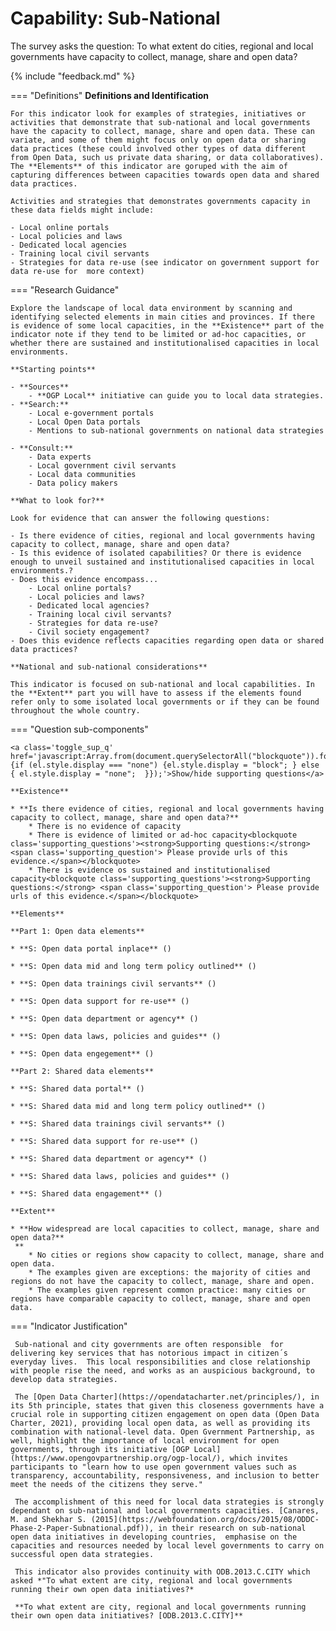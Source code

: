 # Capability: Sub-National

The survey asks the question: To what extent do cities, regional and local governments have capacity to collect, manage, share and open data?  

{% include "feedback.md" %}


    
=== "Definitions"
    **Definitions and Identification**
    
    For this indicator look for examples of strategies, initiatives or activities that demonstrate that sub-national and local governments have the capacity to collect, manage, share and open data. These can variate, and some of them might focus only on open data or sharing data practices (these could involved other types of data different from Open Data, such us private data sharing, or data collaboratives). The **Elements** of this indicator are goruped with the aim of capturing differences between capacities towards open data and shared data practices.
    
    Activities and strategies that demonstrates governments capacity in these data fields might include:
    
    - Local online portals
    - Local policies and laws
    - Dedicated local agencies
    - Training local civil servants
    - Strategies for data re-use (see indicator on government support for data re-use for  more context)
    
=== "Research Guidance"
    
    Explore the landscape of local data environment by scanning and identifying selected elements in main cities and provinces. If there is evidence of some local capacities, in the **Existence** part of the indicator note if they tend to be limited or ad-hoc capacities, or whether there are sustained and institutionalised capacities in local environments.
    
    **Starting points**
    
    - **Sources**
        - **OGP Local** initiative can guide you to local data strategies.
    - **Search:**
        - Local e-government portals
        - Local Open Data portals
        - Mentions to sub-national governments on national data strategies
    
    - **Consult:**
        - Data experts
        - Local government civil servants
        - Local data communities
        - Data policy makers
    
    **What to look for?**
    
    Look for evidence that can answer the following questions:
    
    - Is there evidence of cities, regional and local governments having capacity to collect, manage, share and open data?
    - Is this evidence of isolated capabilities? Or there is evidence enough to unveil sustained and institutionalised capacities in local environments.?
    - Does this evidence encompass...
        - Local online portals?
        - Local policies and laws?
        - Dedicated local agencies?
        - Training local civil servants?
        - Strategies for data re-use?
        - Civil society engagement?
    - Does this evidence reflects capacities regarding open data or shared data practices?
    
    **National and sub-national considerations**
    
    This indicator is focused on sub-national and local capabilities. In the **Extent** part you will have to assess if the elements found refer only to some isolated local governments or if they can be found throughout the whole country.

=== "Question sub-components"

    <a class='toggle_sup_q' href='javascript:Array.from(document.querySelectorAll("blockquote")).forEach(function(el) {if (el.style.display === "none") {el.style.display = "block"; } else { el.style.display = "none";  }});'>Show/hide supporting questions</a>
    
    **Existence**
    
    * **Is there evidence of cities, regional and local governments having capacity to collect, manage, share and open data?**
        * There is no evidence of capacity
        * There is evidence of limited or ad-hoc capacity<blockquote class='supporting_questions'><strong>Supporting questions:</strong> <span class='supporting_question'> Please provide urls of this evidence.</span></blockquote>
        * There is evidence os sustained and institutionalised capacity<blockquote class='supporting_questions'><strong>Supporting questions:</strong> <span class='supporting_question'> Please provide urls of this evidence.</span></blockquote>
    
    **Elements**
    
    **Part 1: Open data elements**
    
    * **S: Open data portal inplace** ()
    
    * **S: Open data mid and long term policy outlined** ()
    
    * **S: Open data trainings civil servants** ()
    
    * **S: Open data support for re-use** ()
    
    * **S: Open data department or agency** ()
    
    * **S: Open data laws, policies and guides** ()
    
    * **S: Open data engegement** ()
    
    **Part 2: Shared data elements**
    
    * **S: Shared data portal** ()
    
    * **S: Shared data mid and long term policy outlined** ()
    
    * **S: Shared data trainings civil servants** ()
    
    * **S: Shared data support for re-use** ()
    
    * **S: Shared data department or agency** ()
    
    * **S: Shared data laws, policies and guides** ()
    
    * **S: Shared data engagement** ()
    
    **Extent**
    
    * **How widespread are local capacities to collect, manage, share and open data?**
     **
        * No cities or regions show capacity to collect, manage, share and open data.
        * The examples given are exceptions: the majority of cities and regions do not have the capacity to collect, manage, share and open.
        * The examples given represent common practice: many cities or regions have comparable capacity to collect, manage, share and open data.


=== "Indicator Justification"


     Sub-national and city governments are often responsible  for delivering key services that has notorious impact in citizen´s  everyday lives.  This local responsibilities and close relationship with people rise the need, and works as an auspicious background, to develop data strategies.
     
     The [Open Data Charter](https://opendatacharter.net/principles/), in its 5th principle, states that given this closeness governments have a crucial role in supporting citizen engagement on open data (Open Data Charter, 2021), providing local open data, as well as providing its combination with national-level data. Open Gvernment Partnership, as well, highlight the importance of local environment for open governments, through its initiative [OGP Local](https://www.opengovpartnership.org/ogp-local/), which invites participants to "learn how to use open government values such as transparency, accountability, responsiveness, and inclusion to better meet the needs of the citizens they serve."
     
     The accomplishment of this need for local data strategies is strongly dependant on sub-national and local governments capacities. [Canares, M. and Shekhar S. (2015](https://webfoundation.org/docs/2015/08/ODDC-Phase-2-Paper-Subnational.pdf)), in their research on sub-national open data initiatives in developing countries,  emphasise on the capacities and resources needed by local level governments to carry on successful open data strategies. 
     
     This indicator also provides continuity with ODB.2013.C.CITY which asked *"To what extent are city, regional and local governments running their own open data initiatives?*
     
     **To what extent are city, regional and local governments running their own open data initiatives? [ODB.2013.C.CITY]**
